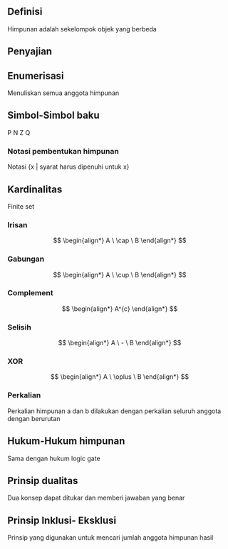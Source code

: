 ## Definisi

Himpunan adalah sekelompok objek yang berbeda

## Penyajian

## Enumerisasi
Menuliskan semua anggota himpunan

## Simbol-Simbol baku

P
N
Z
Q
### Notasi pembentukan himpunan

Notasi {x | syarat harus dipenuhi untuk x}

## Kardinalitas

Finite set

### Irisan
$$
\begin{align*}
A \ \cap \ B
\end{align*}
$$

### Gabungan
$$
\begin{align*}
A \ \cup \ B
\end{align*}
$$
### Complement
$$
\begin{align*}
A^{c}
\end{align*}
$$
### Selisih

$$
\begin{align*}
A \ - \ B
\end{align*}
$$
### XOR

$$
\begin{align*}
A \ \oplus \ B
\end{align*}
$$
### Perkalian

Perkalian himpunan a dan b dilakukan dengan perkalian seluruh anggota dengan berurutan

## Hukum-Hukum himpunan

Sama dengan hukum logic gate

## Prinsip dualitas
Dua konsep dapat ditukar dan memberi jawaban yang benar

## Prinsip Inklusi- Eksklusi
 Prinsip yang digunakan untuk mencari jumlah anggota himpunan hasil